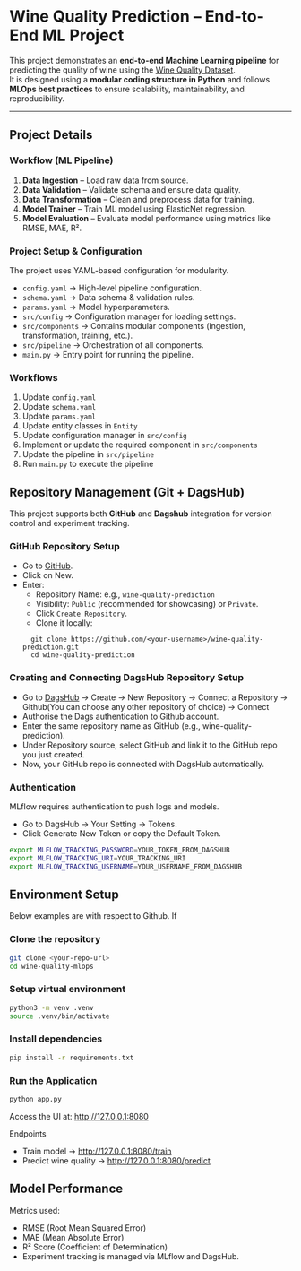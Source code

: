 # Wine Quality Prediction – End-to-End ML Project

This project demonstrates an **end-to-end Machine Learning pipeline** for predicting the quality of wine using the [Wine Quality Dataset](https://www.kaggle.com/datasets/yasserh/wine-quality-dataset).  
It is designed using a **modular coding structure in Python** and follows **MLOps best practices** to ensure scalability, maintainability, and reproducibility.

---

## Project Details

### Workflow (ML Pipeline)

1. **Data Ingestion** – Load raw data from source.  
2. **Data Validation** – Validate schema and ensure data quality.  
3. **Data Transformation** – Clean and preprocess data for training.  
4. **Model Trainer** – Train ML model using ElasticNet regression.  
5. **Model Evaluation** – Evaluate model performance using metrics like RMSE, MAE, R².  

### Project Setup & Configuration

The project uses YAML-based configuration for modularity.

- `config.yaml` → High-level pipeline configuration.  
- `schema.yaml` → Data schema & validation rules.  
- `params.yaml` → Model hyperparameters.  
- `src/config` → Configuration manager for loading settings.  
- `src/components` → Contains modular components (ingestion, transformation, training, etc.).  
- `src/pipeline` → Orchestration of all components.  
- `main.py` → Entry point for running the pipeline.  

### Workflows

1. Update `config.yaml`  
2. Update `schema.yaml`  
3. Update `params.yaml`  
4. Update entity classes in `Entity`  
5. Update configuration manager in `src/config`  
6. Implement or update the required component in `src/components`  
7. Update the pipeline in `src/pipeline`  
8. Run `main.py` to execute the pipeline  

## Repository Management (Git + DagsHub)

This project supports both **GitHub** and **Dagshub** integration for version control and experiment tracking.

### GitHub Repository Setup

- Go to [GitHub](https://github.com/).
- Click on New.
- Enter:
  - Repository Name: e.g., `wine-quality-prediction`
  - Visibility: `Public` (recommended for showcasing) or `Private`.
  - Click `Create Repository`.
  - Clone it locally:
  ```
    git clone https://github.com/<your-username>/wine-quality-prediction.git
    cd wine-quality-prediction
  ```
### Creating and Connecting DagsHub Repository Setup

- Go to [DagsHub](https://dagshub.com) -> Create -> New Repository -> Connect a Repository -> Github(You can choose any other repository of choice) -> Connect 
- Authorise the Dags authentication to Github account.
- Enter the same repository name as GitHub (e.g., wine-quality-prediction).
- Under Repository source, select GitHub and link it to the GitHub repo you just created.
- Now, your GitHub repo is connected with DagsHub automatically.

### Authentication

MLflow requires authentication to push logs and models.

- Go to DagsHub -> Your Setting -> Tokens.
- Click Generate New Token or copy the Default Token.

```bash
export MLFLOW_TRACKING_PASSWORD=YOUR_TOKEN_FROM_DAGSHUB
export MLFLOW_TRACKING_URI=YOUR_TRACKING_URI
export MLFLOW_TRACKING_USERNAME=YOUR_USERNAME_FROM_DAGSHUB
```

## Environment Setup

Below examples are with respect to Github. If 

### Clone the repository

```bash
git clone <your-repo-url>
cd wine-quality-mlops
```

### Setup virtual environment

```bash
python3 -m venv .venv
source .venv/bin/activate 
```

### Install dependencies

```bash
pip install -r requirements.txt
```

### Run the Application

```bash
python app.py
```

Access the UI at: http://127.0.0.1:8080

Endpoints
- Train model → http://127.0.0.1:8080/train
- Predict wine quality → http://127.0.0.1:8080/predict

## Model Performance

Metrics used:

- RMSE (Root Mean Squared Error)
- MAE (Mean Absolute Error)
- R² Score (Coefficient of Determination)
- Experiment tracking is managed via MLflow and DagsHub.